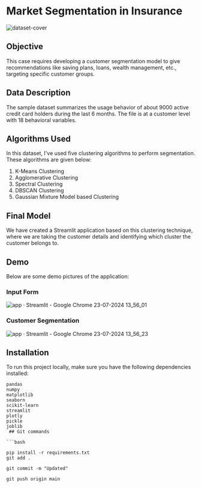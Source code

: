 # Market Segmentation in Insurance

![dataset-cover](https://github.com/user-attachments/assets/6dedd8c8-c7eb-482b-ba57-2fce3ccf9e6c)

## Objective

This case requires developing a customer segmentation model to give recommendations like saving plans, loans, wealth management, etc., targeting specific customer groups.

## Data Description

The sample dataset summarizes the usage behavior of about 9000 active credit card holders during the last 6 months. The file is at a customer level with 18 behavioral variables.

## Algorithms Used

In this dataset, I've used five clustering algorithms to perform segmentation. These algorithms are given below:

1. K-Means Clustering
2. Agglomerative Clustering
3. Spectral Clustering
4. DBSCAN Clustering
5. Gaussian Mixture Model based Clustering

## Final Model

We have created a Streamlit application based on this clustering technique, where we are taking the customer details and identifying which cluster the customer belongs to.

## Demo

Below are some demo pictures of the application:

### Input Form
![app · Streamlit - Google Chrome 23-07-2024 13_56_01](https://github.com/user-attachments/assets/b65465c6-7d86-479d-b806-01dddb2f4172)


### Customer Segmentation

![app · Streamlit - Google Chrome 23-07-2024 13_56_23](https://github.com/user-attachments/assets/a27679c1-961b-4dff-b244-d3e41709a69c)

## Installation

To run this project locally, make sure you have the following dependencies installed:

```plaintext
pandas
numpy
matplotlib
seaborn
scikit-learn
streamlit
plotly
pickle
joblib
 ## Git commands

```bash

pip install -r requirements.txt
git add .

git commit -m "Updated"

git push origin main
```

```
